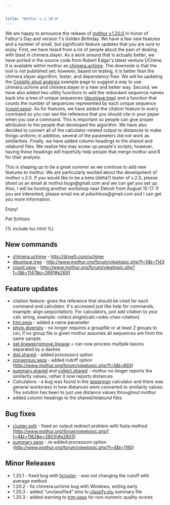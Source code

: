 ```yaml
---


title: 'Mothur v.1.20.0'
---
```

We are happy to announce the release of [mothur
v.1.20.0](mothur_v.1.20.0) in honor of Fathur\'s Day and
version 1\'s Golden Birthday. We have a few new features and a number of
small, but significant feature updates that you are sure to enjoy.
First, we have heard from a lot of people about the pain of dealing with
blast in chimera.slayer. As a work around that is actually better, we
have ported in the source code from Robert Edgar\'s latest venture
UChime. It is available within mothur as
[chimera.uchime](chimera.uchime). The downside is that the
tool is not published yet; however, based on testing, it is better than
the chimera.slayer algorithm, faster, and dependency-free. We will be
updating the [Costello stool
analysis](Costello_stool_analysis) example page to suggest a
way to use chimera.uchime and chimera.slayer in a new and better way.
Second, we have also added two utility functions to add the redundant
sequence names back into a tree of unique sequences
([deunique.tree](deunique.tree)) and a function that counts
the number of sequences represented by each unique sequence
([count.seqs](count.seqs)). As for features, we have added
the citation feature to every command so you can see the reference that
you should cite in your paper when you use a command. This is important
so people can give proper attribution to the people that developed the
algorithm. We have also decided to convert all of the calculator-related
output to distances to make things uniform; in addition, several of the
parameters did not work as similarities. Finally, we have added column
headings to the shared and relabund files. We realize this may screw up
people\'s scripts; however, having these headings will hopefully help
people that merge mothur and R for their analysis.

This is shaping up to be a great summer as we continue to add new
features to mothur. We are particularly excited about the development of
mothur v.2.0. If you would like to be a beta (delta?) tester of v.2.0,
please shoot us an email at mothur.bugs\@gmail.com and we can get you
set up. Also, I will be hosting another workshop near Detroit from
August 15-17. If you are interested, please email me at
pdschloss\@gmail.com and I can get you more information.

Enjoy!

Pat Schloss

{% include toc.html %}

## New commands

-   [chimera.uchime](chimera.uchime) -
    <http://drive5.com/uchime>
-   [deunique.tree](deunique.tree) -
    <http://www.mothur.org/forum/viewtopic.php?f=5&t=1143>
-   [count.seqs](count.seqs) -
    <http://www.mothur.org/forum/viewtopic.php?f=3&t=1147&p=2691#p2691>

## Feature updates

-   citation feature: gives the reference that should be cited for each
    command and calculator. It\'s accessed just like help for commands,
    example: align.seqs(citation). For calculators, just add citation to
    your calc string, example: collect.single(calc=sobs-chao-citation).
-   [trim.seqs](trim.seqs) - added a name parameter
-   [phylo.diversity](phylo.diversity) - no longer requires a
    groupfile or at least 2 groups to run, if no group file is given
    mothur assumes all sequences are from the same sample.
-   [get.lineage](get.lineage)/[remove.lineage](remove.lineage "wikilink")
    = can now process multiple taxons separated by a dashes
-   [dist.shared](dist.shared) - added processors option
-   [consensus.seqs](consensus.seqs) - added cutoff option
    (http://www.mothur.org/forum/viewtopic.php?f=5&t=693)
-   [summary.shared](summary.shared) and
    [collect.shared](collect.shared) - mothur no longer
    reports the similarity values, rather it now reports distances
-   Calculators - a bug was found in the [spearman](spearman)
    calculator and there was general wonkiness in how distances were
    converted to similarity values. The solution has been to just use
    distance values throughout mothur
-   added column headings to the shared/relabund files

## Bug fixes

-   [cluster.split](cluster.split) - fixed an output redirect
    problem with fasta method
    (http://www.mothur.org/forum/viewtopic.php?f=4&t=1182&p=2803\#p2803)
-   [summary.seqs](summary.seqs) - re-added processors option
    (http://www.mothur.org/forum/viewtopic.php?f=4&t=1185)

## Minor Releases

-   1.20.1 - fixed bug with [hcluster](hcluster) - was not
    changing the cutoff with average method
-   1.20.2 - fix chimera.uchime bug with Windows, exiting early
-   1.20.3 - added \"unclassified\" bins to
    [classify.otu](classify.otu) summary file
-   1.20.3 - added warning to [trim.seqs](trim.seqs) for
    non-numeric quality scores
